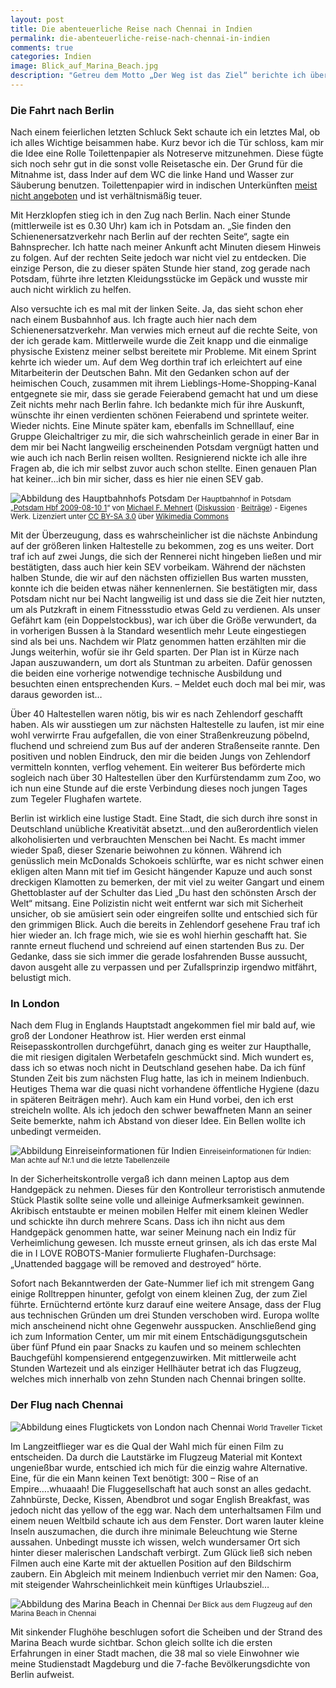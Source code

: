 ```yaml
---
layout: post
title: Die abenteuerliche Reise nach Chennai in Indien
permalink: die-abenteuerliche-reise-nach-chennai-in-indien
comments: true
categories: Indien
image: Blick_auf_Marina_Beach.jpg
description: "Getreu dem Motto „Der Weg ist das Ziel“ berichte ich über meine Reise nach Indien und den vielen kleinen Geschehnissen zwischen Bus, Bahn und Flugzeug von Magdeburg über Berlin und London nach Chennai"
---
```


<h3>Die Fahrt nach Berlin</h3>
<p>Nach einem feierlichen letzten Schluck Sekt schaute ich ein letztes Mal, ob ich alles Wichtige beisammen habe. Kurz bevor ich die Tür schloss, kam mir die Idee eine Rolle Toilettenpapier als Notreserve mitzunehmen. Diese fügte sich noch sehr gut in die sonst volle Reisetasche ein. Der Grund für die Mitnahme ist, dass Inder auf dem WC die linke Hand und Wasser zur Säuberung benutzen. Toilettenpapier wird in indischen Unterkünften <a href="http://www.fastenseatbelts.eu/de/continent/1/24/" target="_blank">meist nicht angeboten</a> und ist verhältnismäßig teuer.</p>
<p>Mit Herzklopfen stieg ich in den Zug nach Berlin. Nach einer Stunde (mittlerweile ist es 0.30 Uhr) kam ich in Potsdam an. „Sie finden den Schienenersatzverkehr nach Berlin auf der rechten Seite“, sagte ein Bahnsprecher. Ich hatte nach meiner Ankunft acht Minuten diesem Hinweis zu folgen. Auf der rechten Seite jedoch war nicht viel zu entdecken. Die einzige Person, die zu dieser späten Stunde hier stand, zog gerade nach Potsdam, führte ihre letzten Kleidungsstücke im Gepäck und wusste mir auch nicht wirklich zu helfen.</p>
<Bild von Bahnhof in Potsdam>
<p>Also versuchte ich es mal mit der linken Seite. Ja, das sieht schon eher nach einem Busbahnhof aus. Ich fragte auch hier nach dem Schienenersatzverkehr. Man verwies mich erneut auf die rechte Seite, von der ich gerade kam. Mittlerweile wurde die Zeit knapp und die einmalige physische Existenz meiner selbst bereitete mir Probleme. Mit einem Sprint kehrte ich wieder um. Auf dem Weg dorthin traf ich erleichtert auf eine Mitarbeiterin der Deutschen Bahn. Mit den Gedanken schon auf der heimischen Couch, zusammen mit ihrem Lieblings-Home-Shopping-Kanal entgegnete sie mir, dass sie gerade Feierabend gemacht hat und um diese Zeit nichts mehr nach Berlin fahre. Ich bedankte mich für ihre Auskunft, wünschte ihr einen verdienten schönen Feierabend und sprintete weiter. Wieder nichts. Eine Minute später kam, ebenfalls im Schnelllauf, eine Gruppe Gleichaltriger zu mir, die sich wahrscheinlich gerade in einer Bar in dem mir bei Nacht langweilig erscheinenden Potsdam vergnügt hatten und wie auch ich nach Berlin reisen wollten. Resignierend nickte ich alle ihre Fragen ab, die ich mir selbst zuvor auch schon stellte. Einen genauen Plan hat keiner…ich bin mir sicher, dass es hier nie einen SEV gab.</p>

![Abbildung des Hauptbahnhofs Potsdam](/images/busbahnhof_potsdam.jpg "Hauptbahnhof Potsdam")
<small>Der Hauptbahnhof in Potsdam<br>„<a href="http://commons.wikimedia.org/wiki/File:Potsdam_Hbf_2009-08-10_1.jpg#mediaviewer/File:Potsdam_Hbf_2009-08-10_1.jpg">Potsdam Hbf 2009-08-10 1</a>“ von <a href="//commons.wikimedia.org/wiki/User:Nervousenergy" title="User:Nervousenergy">Michael F. Mehnert</a> (<a href="//commons.wikimedia.org/wiki/User_talk:Nervousenergy" title="User talk:Nervousenergy">Diskussion</a><span style="white-space:nowrap">&nbsp;·</span> <a href="//commons.wikimedia.org/wiki/Special:Contributions/Nervousenergy" title="Special:Contributions/Nervousenergy">Beiträge</a>) - <span class="int-own-work">Eigenes Werk</span>. Lizenziert unter <a href="http://creativecommons.org/licenses/by-sa/3.0" title="Creative Commons Attribution-Share Alike 3.0-2.5-2.0-1.0">CC BY-SA 3.0</a> über <a href="//commons.wikimedia.org/wiki/">Wikimedia Commons</a></small>

<p>Mit der Überzeugung, dass es wahrscheinlicher ist die nächste Anbindung auf der größeren linken Haltestelle zu bekommen, zog es uns weiter. Dort traf ich auf zwei Jungs, die sich der Rennerei nicht hingeben ließen und mir bestätigten, dass auch hier kein SEV vorbeikam. Während der nächsten halben Stunde, die wir auf den nächsten offiziellen Bus warten mussten, konnte ich die beiden etwas näher kennenlernen. Sie bestätigten mir, dass Potsdam nicht nur bei Nacht langweilig ist und dass sie die Zeit hier nutzten, um als Putzkraft in einem Fitnessstudio etwas Geld zu verdienen. Als unser Gefährt kam (ein Doppelstockbus), war ich über die Größe verwundert, da in vorherigen Bussen à la Standard wesentlich mehr Leute eingestiegen sind als bei uns. Nachdem wir Platz genommen hatten erzählten mir die Jungs weiterhin, wofür sie ihr Geld sparten. Der Plan ist in Kürze nach Japan auszuwandern, um dort als Stuntman zu arbeiten. Dafür genossen die beiden eine vorherige notwendige technische Ausbildung und besuchten einen entsprechenden Kurs. – Meldet euch doch mal bei mir, was daraus geworden ist…</p>
<p>Über 40 Haltestellen waren nötig, bis wir es nach Zehlendorf geschafft haben. Als wir ausstiegen um zur nächsten Haltestelle zu laufen, ist mir eine wohl verwirrte Frau aufgefallen, die von einer Straßenkreuzung pöbelnd, fluchend und schreiend zum Bus auf der anderen Straßenseite rannte. Den positiven und noblen Eindruck, den mir die beiden Jungs von Zehlendorf vermitteln konnten, verflog vehement. Ein weiterer Bus beförderte mich sogleich nach über 30 Haltestellen über den Kurfürstendamm zum Zoo, wo ich nun eine Stunde auf die erste Verbindung dieses noch jungen Tages zum Tegeler Flughafen wartete.</p>
<p>Berlin ist wirklich eine lustige Stadt. Eine Stadt, die sich durch ihre sonst in Deutschland unübliche Kreativität absetzt…und den außerordentlich vielen alkoholisierten und verbrauchten Menschen bei Nacht. Es macht immer wieder Spaß, dieser Szenarie beiwohnen zu können. Während ich genüsslich mein McDonalds Schokoeis schlürfte, war es nicht schwer einen ekligen alten Mann mit tief im Gesicht hängender Kapuze und auch sonst dreckigen Klamotten zu bemerken, der mit viel zu weiter Gangart und einem Ghettoblaster auf der Schulter das Lied „Du hast den schönsten Arsch der Welt“ mitsang. Eine Polizistin nicht weit entfernt war sich mit Sicherheit unsicher, ob sie amüsiert sein oder eingreifen sollte und entschied sich für den grimmigen Blick. Auch die bereits in Zehlendorf gesehene Frau traf ich hier wieder an. Ich frage mich, wie sie es wohl hierhin geschafft hat. Sie rannte erneut fluchend und schreiend auf einen startenden Bus zu. Der Gedanke, dass sie sich immer die gerade losfahrenden Busse aussucht, davon ausgeht alle zu verpassen und per Zufallsprinzip irgendwo mitfährt, belustigt mich.</p>
<h3>In London</h3>
<p>Nach dem Flug in Englands Hauptstadt angekommen fiel mir bald auf, wie groß der Londoner Heathrow ist. Hier werden erst einmal Reisepasskontrollen durchgeführt, danach ging es weiter zur Haupthalle, die mit riesigen digitalen Werbetafeln geschmückt sind. Mich wundert es, dass ich so etwas noch nicht in Deutschland gesehen habe. Da ich fünf Stunden Zeit bis zum nächsten Flug hatte, las ich in meinem Indienbuch. Heutiges Thema war die quasi nicht vorhandene öffentliche Hygiene (dazu in späteren Beiträgen mehr). Auch kam ein Hund vorbei, den ich erst streicheln wollte. Als ich jedoch den schwer bewaffneten Mann an seiner Seite bemerkte, nahm ich Abstand von dieser Idee. Ein Bellen wollte ich unbedingt vermeiden.</p>
 
![Abbildung Einreiseinformationen für Indien](/images/Einreise_nach_Indien.jpg "Einreiseinformationen für Indien")
<small>Einreiseinformationen für Indien: Man achte auf Nr.1 und die letzte Tabellenzeile</small>
 
<p>In der Sicherheitskontrolle vergaß ich dann meinen Laptop aus dem Handgepäck zu nehmen. Dieses für den Kontrolleur terroristisch anmutende Stück Plastik sollte seine volle und alleinige Aufmerksamkeit gewinnen. Akribisch entstaubte er meinen mobilen Helfer mit einem kleinen Wedler und schickte ihn durch mehrere Scans. Dass ich ihn nicht aus dem Handgepäck genommen hatte, war seiner Meinung nach ein Indiz für Verheimlichung gewesen. Ich musste erneut grinsen, als ich das erste Mal die in I LOVE ROBOTS-Manier formulierte Flughafen-Durchsage: „Unattended baggage will be removed and destroyed“ hörte.</p>
<p>Sofort nach Bekanntwerden der Gate-Nummer lief ich mit strengem Gang einige Rolltreppen hinunter, gefolgt von einem kleinen Zug, der zum Ziel führte. Ernüchternd ertönte kurz darauf eine weitere Ansage, dass der Flug aus technischen Gründen um drei Stunden verschoben wird. Europa wollte mich anscheinend nicht ohne Gegenwehr ausspucken. Anschließend ging ich zum Information Center, um mir mit einem Entschädigungsgutschein über fünf Pfund ein paar Snacks zu kaufen und so meinem schlechten Bauchgefühl kompensierend entgegenzuwirken. Mit mittlerweile acht Stunden Wartezeit und als einziger Hellhäuter betrat ich das Flugzeug, welches mich innerhalb von zehn Stunden nach Chennai bringen sollte.</p>
<h3>Der Flug nach Chennai</h3>

![Abbildung eines Flugtickets von London nach Chennai](/images/Flugticket_nach_Chennai.jpg "World Traveller Ticket")
<small>World Traveller Ticket</small>

<p>Im Langzeitflieger war es die Qual der Wahl mich für einen Film zu entscheiden. Da durch die Lautstärke im Flugzeug Material mit Kontext ungenießbar wurde, entschied ich mich für die einzig wahre Alternative. Eine, für die ein Mann keinen Text benötigt: 300 – Rise of an Empire….whuaaah! Die Fluggesellschaft hat auch sonst an alles gedacht. Zahnbürste, Decke, Kissen, Abendbrot und sogar English Breakfast, was jedoch nicht das yellow of the egg war. Nach dem unterhaltsamen Film und einem neuen Weltbild schaute ich aus dem Fenster. Dort waren lauter kleine Inseln auszumachen, die durch ihre minimale Beleuchtung wie Sterne aussahen. Unbedingt musste ich wissen, welch wundersamer Ort sich hinter dieser malerischen Landschaft verbirgt. Zum Glück ließ sich neben Filmen auch eine Karte mit der aktuellen Position auf den Bildschirm zaubern. Ein Abgleich mit meinem Indienbuch verriet mir den Namen: Goa, mit steigender Wahrscheinlichkeit mein künftiges Urlaubsziel…</p>

![Abbildung des Marina Beach in Chennai](/images/Blick_auf_Marina_Beach.jpg "Der Blick aus dem Flugzeug auf den Marina Beach in Chennai")
<small>Der Blick aus dem Flugzeug auf den Marina Beach in Chennai</small>

<p>Mit sinkender Flughöhe beschlugen sofort die Scheiben und der Strand des Marina Beach wurde sichtbar. Schon gleich sollte ich die ersten Erfahrungen in einer Stadt machen, die 38 mal so viele Einwohner wie meine Studienstadt Magdeburg und die 7-fache Bevölkerungsdichte von Berlin aufweist.  
